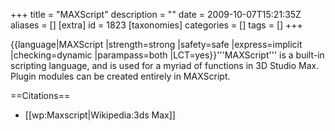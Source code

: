 +++
title = "MAXScript"
description = ""
date = 2009-10-07T15:21:35Z
aliases = []
[extra]
id = 1823
[taxonomies]
categories = []
tags = []
+++

{{language|MAXScript
|strength=strong
|safety=safe
|express=implicit
|checking=dynamic
|parampass=both
|LCT=yes}}'''MAXScript''' is a built-in scripting language, and is used for a myriad of functions in 3D Studio Max. Plugin modules can be created entirely in MAXScript.

==Citations==
* [[wp:Maxscript|Wikipedia:3ds Max]]
